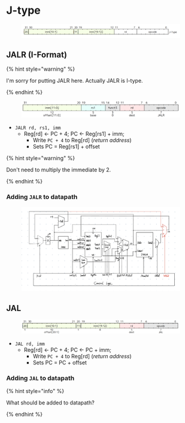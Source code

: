 # J-type

<figure><img src="../../.gitbook/assets/j-type.png" alt=""><figcaption></figcaption></figure>

## JALR (I-Format)

{% hint style="warning" %}

I'm sorry for putting JALR here. Actually JALR is I-type.

{% endhint %}

<figure><img src="../../.gitbook/assets/jalr.png" alt=""><figcaption></figcaption></figure>

* `JALR rd, rs1, imm`
  * Reg[rd] <- PC + 4; PC <- Reg[rs1] + imm;
    * Write `PC + 4` to Reg[rd] (*return address*)
    * Sets PC = Reg[rs1] + offset

{% hint style="warning" %}

Don't need to multiply the immediate by 2.

{% endhint %}


### Adding `JALR` to datapath

<figure><img src="../../.gitbook/assets/datapath6.jpg" alt=""><figcaption></figcaption></figure>

## JAL

<figure><img src="../../.gitbook/assets/jal.png" alt=""><figcaption></figcaption></figure>

* `JAL rd, imm`
  * Reg[rd] <- PC + 4; PC <- PC + imm;
    * Write `PC + 4` to Reg[rd] (*return address*)
    * Sets PC = PC + offset

### Adding `JAL` to datapath

{% hint style="info" %}

What should be added to datapath?

{% endhint %}
